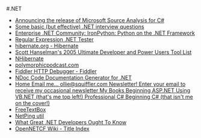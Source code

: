 #.NET
* [Announcing the release of Microsoft Source Analysis for C#](http://blogs.msdn.com/sourceanalysis/archive/2008/05/23/announcing-the-release-of-microsoft-source-analysis.aspx)
* [Some basic (but effective) .NET interview questions](http://www.buunguyen.net/blog/some-basic-but-effective-net-interview-questions.html)
* [Enterprise .NET Community: IronPython: Python on the .NET Framework](http://www.theserverside.net/tt/articles/showarticle.tss?id=IronPythonGuide)
* [Regular Expression .NET Tester](http://www.miningtools.net/regextester.aspx)
* [hibernate.org - Hibernate](http://www.hibernate.org/)
* [Scott Hanselman's 2005 Ultimate Developer and Power Users Tool List](http://www.hanselman.com/blog/ScottHanselmans2005UltimateDeveloperAndPowerUsersToolList.aspx)
* [NHibernate](http://wiki.nhibernate.org/display/NH/Home)
* [polymorphicpodcast.com](http://polymorphicpodcast.com/)
* [Fiddler HTTP Debugger - Fiddler](http://www.fiddlertool.com/fiddler/)
* [NDoc Code Documentation Generator for .NET](http://ndoc.sourceforge.net/)
* [Home Email me... ollie@squiffler.com Newsletter! Enter your email to receive my occasional newsletter My Books Beginning ASP.NET Using VB.NET (that's me top left!) Professional C# Beginning C# (that isn't me on the cover!)](http://www.squiffler.com/squiffler/article.aspx)
* [FreeTextBox](http://www.freetextbox.com/)
* [NetPing util](http://www.sliver.com/dotnet/netping/)
* [What Great .NET Developers Ought To Know](http://www.hanselman.com/blog/WhatAGreatNETDevelopersOughtToKnowMoreNETInterviewQuestions.aspx)
* [OpenNETCF Wiki - Title Index](http://wiki.opennetcf.org/ow.asp?TitleIndex)
